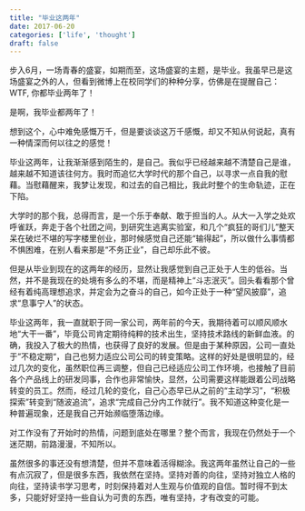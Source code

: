 ```yaml
---
title: "毕业这两年"
date: 2017-06-20
categories: ['life', 'thought']
draft: false
---
```



步入6月，一场青春的盛宴，如期而至，这场盛宴的主题，是毕业。我虽早已是这场盛宴之外的人，但看到微博上在校同学们的种种分享，仿佛是在提醒自己：WTF, 你都毕业两年了！

是啊，我毕业都两年了！

想到这个，心中难免感慨万千，但是要谈谈这万千感慨，却又不知从何说起，真有一种情深而何以往之的感觉！

毕业这两年，让我渐渐感到陌生的，是自己。我似乎已经越来越不清楚自己是谁，越来越不知道该往何方。我时而追忆大学时代的那个自己，以寻求一点自我的慰藉。当慰藉醒来，我梦让发现，和过去的自己相比，我此时整个的生命轨迹，正在下陷。

大学时的那个我，总得而言，是一个乐于奉献、敢于担当的人。从大一入学之处欢呼雀跃，奔走于各个社团之间，到研究生逃离实验室，和几个“疯狂的哥们儿”整天呆在破烂不堪的写字楼里创业，那时候感觉自己还能“输得起”，所以做什么事情都不惧困难，在别人看来那是“不务正业”，自己却乐此不彼。

但是从毕业到现在的这两年的经历，显然让我感觉到自己正处于人生的低谷。当然，并不是我现在的处境有多么的不堪，而是精神上“斗志泯灭”。回头看看那个曾经有着纯高理想追求，并定会为之奋斗的自己，如今正处于一种“望风披靡”，追求“息事宁人”的状态。

毕业这两年，我一直就职于同一家公司，两年前的今天，我期待着可以顺风顺水地“大干一番”，毕竟公司肯定期待纯粹的技术出生，坚持技术路线的新鲜血液。的确，我投入了极大的热情，也获得了良好的发展。但是由于某种原因，公司一直处于”不稳定期“，自己也努力适应公司公司的转变策略。这样的好处是很明显的，经过几次的变化，虽然职位再三调整，但自己已经适应公司工作环境，也接触了目前各个产品线上的研发同事，合作也非常愉快，显然，公司需要这样能跟着公司战略转变的员工。然而，经过几轮的变化，自己心态早已从之前的“主动学习”，“积极探索”转变到“随波追流”，追求“完成自己分内工作就行”。我不知道这种变化是一种普遍现象，还是我自己开始濒临堕落边缘。

对工作没有了开始时的热情，问题到底处在哪里？整个而言，我现在仍然处于一个迷茫期，前路漫漫，不知所以。

虽然很多的事还没有想清楚，但并不意味着活得糊涂。我这两年虽然让自己的一些有点沉寂了，但是很多东西，我依然在坚持。坚持对善的向往，坚持对独立人格的向往，坚持读书学习思考，时刻保持着对人生观与价值观的自信。暂时得不到太多，只能好好坚持一些自认为可贵的东西，唯有坚持，才有改变的可能。
